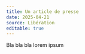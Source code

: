 ```yaml
---
title: Un article de presse
date: 2025-04-21
source: Libération
editable: true
---
```

Bla bla bla lorem ipsum
